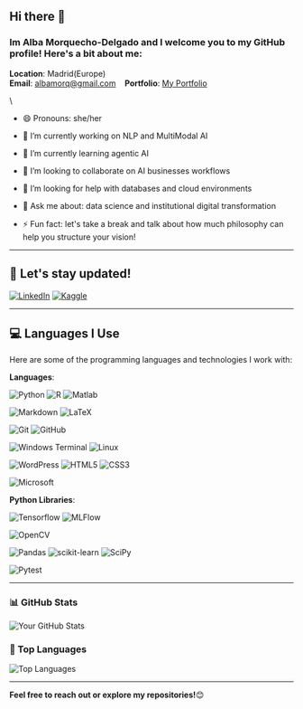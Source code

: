 <!--
**AMorQ/AMorQ** is a ✨ _special_ ✨ repository because its `README.md` (this file) appears on your GitHub profile.
-->

## Hi there 👋
### Im Alba Morquecho-Delgado and I welcome you to my GitHub profile! Here's a bit about me:

**Location**: Madrid(Europe) \
**Email**: [albamorq@gmail.com](mailto:albamorq@gmail.com) &nbsp;&nbsp;
**Portfolio**: [My Portfolio](https://yourwebsite.com)

\
- 😄 Pronouns: she/her

- 🔭 I’m currently working on NLP and MultiModal AI
- 🌱 I’m currently learning agentic AI
- 👯 I’m looking to collaborate on AI businesses workflows
- 🤔 I’m looking for help with databases and cloud environments
- 💬 Ask me about: data science and institutional digital transformation
- ⚡ Fun fact: let's take a break and talk about how much philosophy can help you structure your vision!

---

## 🔗 Let's stay updated!

[![LinkedIn](https://img.shields.io/badge/LinkedIn-0077B5?style=for-the-badge&logo=linkedin&logoColor=white)](https://www.linkedin.com/in/alba-morquecho-delgado/)
[![Kaggle](https://img.shields.io/badge/Kaggle-035a7d?style=for-the-badge&logo=kaggle&logoColor=white)](https://www.kaggle.com/albamorquechodelgado)
<!--![Discord](https://img.shields.io/badge/Discord-%235865F2.svg?style=for-the-badge&logo=discord&logoColor=white)-->
---

## 💻 Languages I Use
Here are some of the programming languages and technologies I work with:

**Languages**:

![Python](https://img.shields.io/badge/python-3670A0?style=for-the-badge&logo=python&logoColor=ffdd54)
![R](https://img.shields.io/badge/r-%23276DC3.svg?style=for-the-badge&logo=r&logoColor=white)
![Matlab](https://img.shields.io/badge/Matlab-8A2BE2?style=for-the-badge&logo=matlab&logoColor=white)

![Markdown](https://img.shields.io/badge/Markdown-000000.svg?style=for-the-badge&logo=Markdown&logoColor=white)
![LaTeX](https://img.shields.io/badge/latex-%23008080.svg?style=for-the-badge&logo=latex&logoColor=white)

![Git](https://img.shields.io/badge/Git-F05032.svg?style=for-the-badge&logo=Git&logoColor=white)
![GitHub](https://img.shields.io/badge/GitHub-e89282.svg?style=for-the-badge&logo=GitHub&logoColor=white)

![Windows Terminal](https://img.shields.io/badge/Windows%20Terminal-%234D4D4D.svg?style=for-the-badge&logo=windows-terminal&logoColor=white)
![Linux](https://img.shields.io/badge/Linux-0078D6?style=for-the-badge&logo=linux&logoColor=white)


![WordPress](https://img.shields.io/badge/WordPress-%23117AC9.svg?style=for-the-badge&logo=WordPress&logoColor=white)
![HTML5](https://img.shields.io/badge/html5-%23E34F26.svg?style=for-the-badge&logo=html5&logoColor=white)
![CSS3](https://img.shields.io/badge/CSS3-1572B6.svg?style=for-the-badge&logo=CSS3&logoColor=white)


![Microsoft](https://img.shields.io/badge/Microsoft-0078D4?style=for-the-badge&logo=microsoft&logoColor=white)

**Python Libraries**:
  
![Tensorflow](https://img.shields.io/badge/Tensorflow-8A2BE2?style=for-the-badge&logo=tensorflow&logoColor=white)
![MLFlow](https://img.shields.io/badge/MLFlow-8A2BE2?style=for-the-badge&logo=mlflow&logoColor=white)
  
![OpenCV](https://img.shields.io/badge/opencv-%23white.svg?style=for-the-badge&logo=opencv&logoColor=white)
  
![Pandas](https://img.shields.io/badge/Pandas-8A2BE2?style=for-the-badge&logo=pandas&logoColor=white)
![scikit-learn](https://img.shields.io/badge/scikit--learn-%23F7931E.svg?style=for-the-badge&logo=scikit-learn&logoColor=white)
![SciPy](https://img.shields.io/badge/SciPy-%230C55A5.svg?style=for-the-badge&logo=scipy&logoColor=%white)

![Pytest](https://img.shields.io/badge/pytest-%23ffffff.svg?style=for-the-badge&logo=pytest&logoColor=2f9fe3)

_____________________________________________________________________________________________________________________________

### 📊 GitHub Stats
![Your GitHub Stats](https://github-readme-stats.vercel.app/api?username=AMorQ&show_icons=true&theme=radical)



### 🌟 Top Languages
![Top Languages](https://github-readme-stats.vercel.app/api/top-langs/?username=AMorQ&layout=compact&theme=radical)

---

**Feel free to reach out or explore my repositories!**😊
